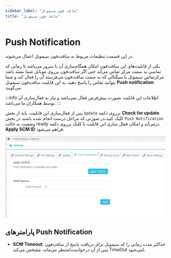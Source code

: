 ```yaml
---
sidebar_label: "سافت فون سیموتل"
title: "سافت فون سیموتل"
---
```



# Push Notification

در این قسمت تنظیمات مربوط به سافت‌فون سیموتل اعمال می‌شوند.

یکی از قابلیت‌های این سافت‌فون امکان همگام‌سازی آن با سرور می‌باشد تا زمانی که تماسی به سمت مرکز تماس می‌آید حتی اگر سافت‌فون برروی موبایل شما بسته باشد مرکزتماس سیموتل با سیگنالی که به سمت سافت‌فون می‌فرستد آن را فعال کند و شما بتوانید تماس را پاسخ دهید، به این قابلیت سافت‌فون سیموتل **Push notification** می‌گویند.

:::info اطلاعات
این قابلیت بصورت پیش‌فرض فعال نمی‌باشد و نیاز به فعال‌سازی آن توسط همکاران ما می‌باشد.
:::

پس از فعال‌سازی این قابلیت، باید از بخش `Update` برروی دکمه **Check for update** کلیک کنید،در صورتی که مراحل درست انجام شده باشند در بخش `Push Notification` وضعیت به حالت ready درمی‌آید و امکان فعال سازی این قابلیت با کلیک برروی دکمه **Apply SCM ID** فراهم می‌شود.

![SPN](/img/simotel/SPN.JPG)



## پارامتر‌های Push Notification

- **SCM Timeout**: حداکثر مدت زمانی را که سیموتل برای دریافت پاسخ از سافت‌فون منتظر می‌ماند، مشخص می‌کند(پس از آن درخواست TimeOut می‌شود).